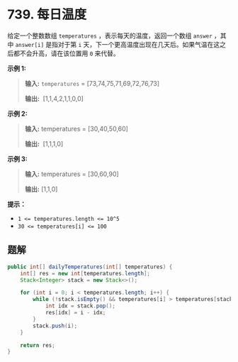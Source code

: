 # 739. 每日温度

给定一个整数数组 `temperatures` ，表示每天的温度，返回一个数组 `answer` ，其中 `answer[i]` 是指对于第 `i` 天，下一个更高温度出现在几天后。如果气温在这之后都不会升高，请在该位置用 `0` 来代替。

**示例 1:**

> **输入:**  `temperatures` = \[73,74,75,71,69,72,76,73]
> 
> **输出:**  \[1,1,4,2,1,1,0,0]
>

**示例 2:**

> **输入:**  temperatures = \[30,40,50,60]
> 
> **输出:**  \[1,1,1,0]
>

**示例 3:**

> **输入:**  temperatures = \[30,60,90]
> 
> **输出:**  \[1,1,0]

**提示：**

*   `1 <= temperatures.length <= 10^5`
*   `30 <= temperatures[i] <= 100`


## 题解

```java
public int[] dailyTemperatures(int[] temperatures) {
    int[] res = new int[temperatures.length];
    Stack<Integer> stack = new Stack<>();

    for (int i = 0; i < temperatures.length; i++) {
        while (!stack.isEmpty() && temperatures[i] > temperatures[stack.peek()]) {
            int idx = stack.pop();
            res[idx] = i - idx;
        }
        stack.push(i);
    }

    return res;
}
```